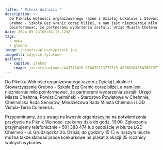 ```yaml
---
title: ' Piknik Wolności '
description: >-
  Do Pikniku Wolności organizowanego razem z Działaj Lokalnie i Stowarzyszenie
  Grubno - Szkoła Bez Granic coraz bliżej, a nam jest niezmiernie miło
  poinformować, że partnerami wydarzenia zostali: Urząd Miasta Chełmna [...]
date: 2024-05-24T06:04:17.129Z
tags:
  - news
  - glowna
image: /assets/uploads/piknik.jpg
imageAlt: zdjęcie tytułowe
gallery:
  - caption: plakat
    image: /assets/uploads/443718419_850479213777315_4890320465476870737_n.jpg
---
```

Do Pikniku Wolności organizowanego razem z Działaj Lokalnie i Stowarzyszenie Grubno - Szkoła Bez Granic coraz bliżej, a nam jest niezmiernie miło poinformować, że partnerami wydarzenia zostali: Urząd Miasta Chełmna, Powiat Chełmiński - Starostwo Powiatowe w Chełmnie, Chełmińska Rada Seniorów, Młodzieżowa Rada Miasta Chełmna i LGD Vistula-Terra Culmensis.



Przypominamy, że z uwagi na kwestie organizacyjne na potwierdzenia przybycia na Piknik Wolności czekamy dziś do godz. 10.00. Zgłoszenia przyjmujemy telefonicznie - 501 388 474 lub osobiście w biurze LGD Chełmno - ul. Grudziądzka 36. Dzisiaj do godziny 15:15 w naszym biurze można także składać prace konkursowe na plakat z okazji 35 rocznicy wolnych wyborów.
